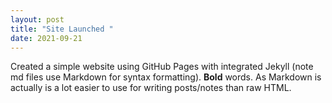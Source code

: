 ```yaml
---
layout: post
title: "Site Launched "
date: 2021-09-21
---
```


Created a simple website using GitHub Pages with integrated Jekyll (note md files use Markdown for syntax formatting).
**Bold** words.  As Markdown is actually is a lot easier to use for writing posts/notes than raw HTML.
